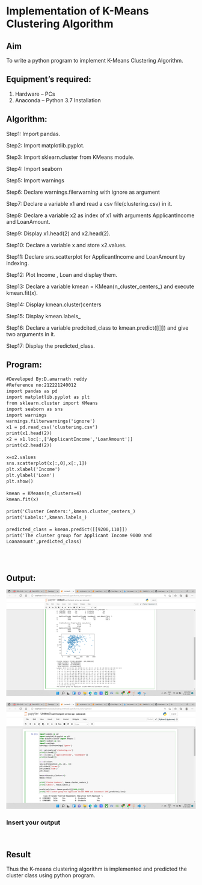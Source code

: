 # Implementation of K-Means Clustering Algorithm
## Aim
To write a python program to implement K-Means Clustering Algorithm.
## Equipment’s required:
1.	Hardware – PCs
2.	Anaconda – Python 3.7 Installation

## Algorithm:

Step1:
Import pandas.

Step2:
Import matplotlib.pyplot.

Step3:
Import sklearn.cluster from KMeans module.

Step4:
Import seaborn

Step5:
Import warnings

Step6:
Declare warnings.filerwarning with ignore as argument

Step7:
Declare a variable x1 and read a csv file(clustering.csv) in it.

Step8:
Declare a variable x2 as index of x1 with arguments ApplicantIncome and LoanAmount.

Step9:
Display x1.head(2) and x2.head(2).

Step10:
Declare a variable x and store x2.values.

Step11:
Declare sns.scatterplot for ApplicantIncome and LoanAmount by indexing.

Step12:
Plot Income , Loan and display them.

Step13:
Declare a variable kmean = KMean(n_cluster_centers_) and execute kmean.fit(x).

Step14:
Display kmean.cluster)centers

Step15:
Display kmean.labels_

Step16:
Declare a variable predcited_class to kmean.predict([[]]) and give two arguments in it.

Step17:
Display the predicted_class.

## Program:
```
#Developed By:D.amarnath reddy
#Reference no:212221240012
import pandas as pd
import matplotlib.pyplot as plt
from sklearn.cluster import KMeans
import seaborn as sns
import warnings
warnings.filterwarnings('ignore')
x1 = pd.read_csv('clustering.csv')
print(x1.head(2))
x2 = x1.loc[:,['ApplicantIncome','LoanAmount']]
print(x2.head(2))

x=x2.values
sns.scatterplot(x[:,0],x[:,1])
plt.xlabel('Income')
plt.ylabel('Loan')
plt.show()

kmean = KMeans(n_clusters=4)
kmean.fit(x)

print('Cluster Centers:',kmean.cluster_centers_)
print('Labels:',kmean.labels_)

predicted_class = kmean.predict([[9200,110]])
print('The cluster group for Applicant Income 9000 and Loanamount',predicted_class)




```
## Output:
![git logo](k3.png)

![git logo](k2.png)

### Insert your output

<br>

## Result
Thus the K-means clustering algorithm is implemented and predicted the cluster class using python program.
